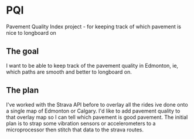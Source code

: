 # PQI
Pavement Quality Index project - for keeping track of which pavement is nice to longboard on

## The goal
I want to be able to keep track of the pavement quality in Edmonton, ie, which paths are smooth and better to longboard on.

## The plan
I've worked with the Strava API before to overlay all the rides ive done onto a single map of Edmonton or Calgary. I'd like to add pavement quality to that overlay map so I can tell which pavement is good pavement. The initial plan is to strap some vibration sensors or accelerometers to a microprocessor then stitch that data to the strava routes.
